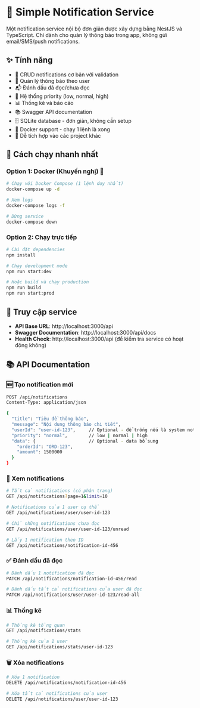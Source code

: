 # 🔔 Simple Notification Service

Một notification service nội bộ đơn giản được xây dựng bằng NestJS và TypeScript. Chỉ dành cho quản lý thông báo trong app, không gửi email/SMS/push notifications.

## ✨ Tính năng

- 🔔 CRUD notifications cơ bản với validation
- 👤 Quản lý thông báo theo user
- 📬 Đánh dấu đã đọc/chưa đọc
- 🎯 Hệ thống priority (low, normal, high)
- 📊 Thống kê và báo cáo
- 📚 Swagger API documentation
- 🗄️ SQLite database - đơn giản, không cần setup
- 🐳 Docker support - chạy 1 lệnh là xong
- 🔧 Dễ tích hợp vào các project khác

## 🚀 Cách chạy nhanh nhất

### Option 1: Docker (Khuyến nghị) 🐳

```bash
# Chạy với Docker Compose (1 lệnh duy nhất)
docker-compose up -d

# Xem logs
docker-compose logs -f

# Dừng service
docker-compose down
```

### Option 2: Chạy trực tiếp

```bash
# Cài đặt dependencies
npm install

# Chạy development mode
npm run start:dev

# Hoặc build và chạy production
npm run build
npm run start:prod
```

## 📡 Truy cập service

- **API Base URL**: http://localhost:3000/api
- **Swagger Documentation**: http://localhost:3000/api/docs
- **Health Check**: http://localhost:3000/api (để kiểm tra service có hoạt động không)

## 📚 API Documentation

### 🆕 Tạo notification mới
```bash
POST /api/notifications
Content-Type: application/json

{
  "title": "Tiêu đề thông báo",
  "message": "Nội dung thông báo chi tiết",
  "userId": "user-id-123",     // Optional - để trống nếu là system notification
  "priority": "normal",        // low | normal | high
  "data": {                    // Optional - data bổ sung
    "orderId": "ORD-123",
    "amount": 1500000
  }
}
```

### 📖 Xem notifications
```bash
# Tất cả notifications (có phân trang)
GET /api/notifications?page=1&limit=10

# Notifications của 1 user cụ thể
GET /api/notifications/user/user-id-123

# Chỉ những notifications chưa đọc
GET /api/notifications/user/user-id-123/unread

# Lấy 1 notification theo ID
GET /api/notifications/notification-id-456
```

### ✅ Đánh dấu đã đọc
```bash
# Đánh dấu 1 notification đã đọc
PATCH /api/notifications/notification-id-456/read

# Đánh dấu tất cả notifications của user đã đọc
PATCH /api/notifications/user/user-id-123/read-all
```

### 📊 Thống kê
```bash
# Thống kê tổng quan
GET /api/notifications/stats

# Thống kê của 1 user
GET /api/notifications/stats/user-id-123
```

### 🗑️ Xóa notifications
```bash
# Xóa 1 notification
DELETE /api/notifications/notification-id-456

# Xóa tất cả notifications của user
DELETE /api/notifications/user/user-id-123
```